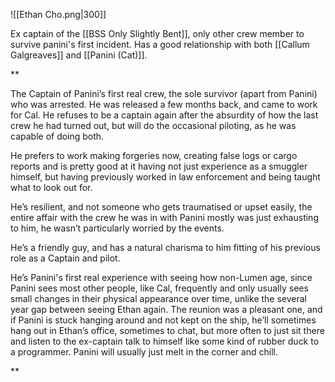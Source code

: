 ![[Ethan Cho.png|300]]

Ex captain of the [[BSS Only Slightly Bent]], only other crew member to survive panini's first incident. Has a good relationship with both [[Callum Galgreaves]] and [[Panini (Cat)]].

**

The Captain of Panini’s first real crew, the sole survivor (apart from Panini) who was arrested. He was released a few months back, and came to work for Cal. He refuses to be a captain again after the absurdity of how the last crew he had turned out, but will do the occasional piloting, as he was capable of doing both. 

He prefers to work making forgeries now, creating false logs or cargo reports and is pretty good at it having not just experience as a smuggler himself, but having previously worked in law enforcement and being taught what to look out for.

He’s resilient, and not someone who gets traumatised or upset easily, the entire affair with the crew he was in with Panini mostly was just exhausting to him, he wasn’t particularly worried by the events.

He’s a friendly guy, and has a natural charisma to him fitting of his previous role as a Captain and pilot. 

He’s Panini's first real experience with seeing how non-Lumen age, since Panini sees most other people, like Cal, frequently and only usually sees small changes in their physical appearance over time, unlike the several year gap between seeing Ethan again. The reunion was a pleasant one, and if Panini is stuck hanging around and not kept on the ship, he’ll sometimes hang out in Ethan’s office, sometimes to chat, but more often to just sit there and listen to the ex-captain talk to himself like some kind of rubber duck to a programmer. Panini will usually just melt in the corner and chill.

**